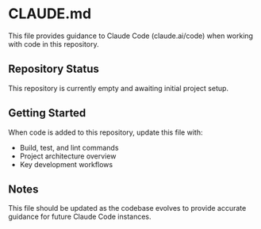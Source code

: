 # CLAUDE.md

This file provides guidance to Claude Code (claude.ai/code) when working with code in this repository.

## Repository Status

This repository is currently empty and awaiting initial project setup.

## Getting Started

When code is added to this repository, update this file with:
- Build, test, and lint commands
- Project architecture overview
- Key development workflows

## Notes

This file should be updated as the codebase evolves to provide accurate guidance for future Claude Code instances.